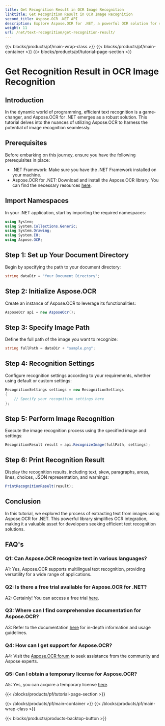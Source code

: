 ```yaml
---
title: Get Recognition Result in OCR Image Recognition
linktitle: Get Recognition Result in OCR Image Recognition
second_title: Aspose.OCR .NET API
description: Explore Aspose.OCR for .NET, a powerful OCR solution for seamless text recognition in images.
weight: 11
url: /net/text-recognition/get-recognition-result/
---
```


{{< blocks/products/pf/main-wrap-class >}}
{{< blocks/products/pf/main-container >}}
{{< blocks/products/pf/tutorial-page-section >}}

# Get Recognition Result in OCR Image Recognition

## Introduction

In the dynamic world of programming, efficient text recognition is a game-changer, and Aspose.OCR for .NET emerges as a robust solution. This tutorial delves into the nuances of utilizing Aspose.OCR to harness the potential of image recognition seamlessly.

## Prerequisites

Before embarking on this journey, ensure you have the following prerequisites in place:

- .NET Framework: Make sure you have the .NET Framework installed on your machine.
- Aspose.OCR for .NET: Download and install the Aspose.OCR library. You can find the necessary resources [here](https://releases.aspose.com/ocr/net/).

## Import Namespaces

In your .NET application, start by importing the required namespaces:

```csharp
using System;
using System.Collections.Generic;
using System.Drawing;
using System.IO;
using Aspose.OCR;
```

## Step 1: Set up Your Document Directory

Begin by specifying the path to your document directory:

```csharp
string dataDir = "Your Document Directory";
```

## Step 2: Initialize Aspose.OCR

Create an instance of Aspose.OCR to leverage its functionalities:

```csharp
AsposeOcr api = new AsposeOcr();
```

## Step 3: Specify Image Path

Define the full path of the image you want to recognize:

```csharp
string fullPath = dataDir + "sample.png";
```

## Step 4: Recognition Settings

Configure recognition settings according to your requirements, whether using default or custom settings:

```csharp
RecognitionSettings settings = new RecognitionSettings
{
    // Specify your recognition settings here
};
```

## Step 5: Perform Image Recognition

Execute the image recognition process using the specified image and settings:

```csharp
RecognitionResult result = api.RecognizeImage(fullPath, settings);
```

## Step 6: Print Recognition Result

Display the recognition results, including text, skew, paragraphs, areas, lines, choices, JSON representation, and warnings:

```csharp
PrintRecognitionResult(result);
```

## Conclusion

In this tutorial, we explored the process of extracting text from images using Aspose.OCR for .NET. This powerful library simplifies OCR integration, making it a valuable asset for developers seeking efficient text recognition solutions.

## FAQ's

### Q1: Can Aspose.OCR recognize text in various languages?

A1: Yes, Aspose.OCR supports multilingual text recognition, providing versatility for a wide range of applications.

### Q2: Is there a free trial available for Aspose.OCR for .NET?

A2: Certainly! You can access a free trial [here](https://releases.aspose.com/).

### Q3: Where can I find comprehensive documentation for Aspose.OCR?

A3: Refer to the documentation [here](https://reference.aspose.com/ocr/net/) for in-depth information and usage guidelines.

### Q4: How can I get support for Aspose.OCR?

A4: Visit the [Aspose.OCR forum](https://forum.aspose.com/c/ocr/16) to seek assistance from the community and Aspose experts.

### Q5: Can I obtain a temporary license for Aspose.OCR?

A5: Yes, you can acquire a temporary license [here](https://purchase.aspose.com/temporary-license/).

{{< /blocks/products/pf/tutorial-page-section >}}

{{< /blocks/products/pf/main-container >}}
{{< /blocks/products/pf/main-wrap-class >}}

{{< blocks/products/products-backtop-button >}}
